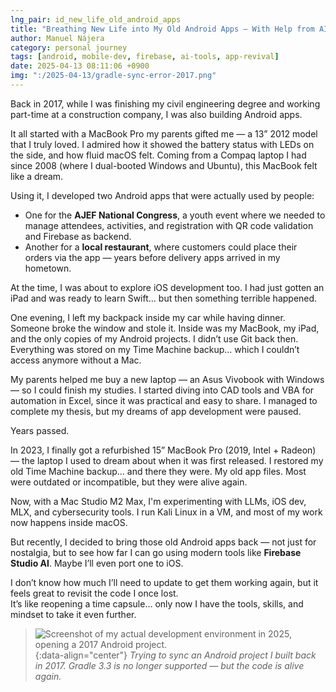 ```yaml
---
lng_pair: id_new_life_old_android_apps
title: "Breathing New Life into My Old Android Apps — With Help from AI"
author: Manuel Nájera
category: personal journey
tags: [android, mobile-dev, firebase, ai-tools, app-revival]
date: 2025-04-13 08:11:06 +0900
img: ":/2025-04-13/gradle-sync-error-2017.png"
---
```


Back in 2017, while I was finishing my civil engineering degree and working part-time at a construction company, I was also building Android apps.

It all started with a MacBook Pro my parents gifted me — a 13” 2012 model that I truly loved. I admired how it showed the battery status with LEDs on the side, and how fluid macOS felt. Coming from a Compaq laptop I had since 2008 (where I dual-booted Windows and Ubuntu), this MacBook felt like a dream.

Using it, I developed two Android apps that were actually used by people:

- One for the **AJEF National Congress**, a youth event where we needed to manage attendees, activities, and registration with QR code validation and Firebase as backend.
- Another for a **local restaurant**, where customers could place their orders via the app — years before delivery apps arrived in my hometown.

At the time, I was about to explore iOS development too. I had just gotten an iPad and was ready to learn Swift… but then something terrible happened.

One evening, I left my backpack inside my car while having dinner. Someone broke the window and stole it. Inside was my MacBook, my iPad, and the only copies of my Android projects. I didn’t use Git back then. Everything was stored on my Time Machine backup… which I couldn’t access anymore without a Mac.

My parents helped me buy a new laptop — an Asus Vivobook with Windows — so I could finish my studies. I started diving into CAD tools and VBA for automation in Excel, since it was practical and easy to share. I managed to complete my thesis, but my dreams of app development were paused.

Years passed.

In 2023, I finally got a refurbished 15” MacBook Pro (2019, Intel + Radeon) — the laptop I used to dream about when it was first released. I restored my old Time Machine backup… and there they were. My old app files. Most were outdated or incompatible, but they were alive again.

Now, with a Mac Studio M2 Max, I'm experimenting with LLMs, iOS dev, MLX, and cybersecurity tools. I run Kali Linux in a VM, and most of my work now happens inside macOS.

But recently, I decided to bring those old Android apps back — not just for nostalgia, but to see how far I can go using modern tools like **Firebase Studio AI**. Maybe I’ll even port one to iOS.

I don’t know how much I’ll need to update to get them working again, but it feels great to revisit the code I once lost.  
It’s like reopening a time capsule… only now I have the tools, skills, and mindset to take it even further.

>![Screenshot of my actual development environment in 2025, opening a 2017 Android project.](:/2025-04-13/gradle-sync-error-2017.png)
>{:data-align="center"}
>*Trying to sync an Android project I built back in 2017. Gradle 3.3 is no longer supported — but the code is alive again.*